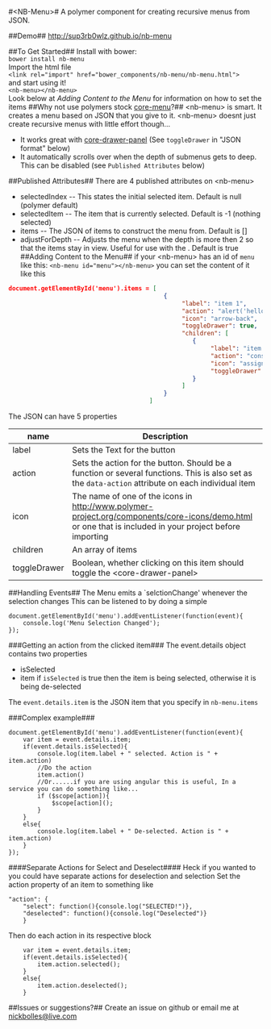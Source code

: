 #&lt;NB-Menu&gt;#
A polymer component for creating recursive menus from JSON.

##Demo##
http://sup3rb0wlz.github.io/nb-menu

##To Get Started##
Install with bower:
<br />
`bower install nb-menu`
<br />
Import the html file
<br />
`<link rel="import" href="bower_components/nb-menu/nb-menu.html">`
<br />
and start using it!
<br />
`<nb-menu></nb-menu>`
<br />
Look below at *Adding Content to the Menu* for information on how to set the items
##Why not use polymers stock [core-menu](https://www.polymer-project.org/docs/elements/core-elements.html#core-menu)?##
&lt;nb-menu&gt; is smart.
It creates a menu based on JSON that you give to it.
&lt;nb-menu&gt; doesnt just create recursive menus with little effort though...
- It works great with [core-drawer-panel](https://www.polymer-project.org/docs/elements/core-elements.html#core-drawer-panel) (See `toggleDrawer` in "JSON format" below)
- It automatically scrolls over when the depth of submenus gets to deep. This can be disabled (see `Published Attributes` below)

##Published Attributes##
There are 4 published attributes on &lt;nb-menu&gt;
- selectedIndex -- This states the initial selected item. Default is null (polymer default)
- selectedItem -- The item that is currently selected. Default is -1 (nothing selected)
- items -- The JSON of items to construct the menu from. Default is []
- adjustForDepth -- Adjusts the menu when the depth is more then 2 so that the items stay in view. Useful for use with the <core-drawer-panel>. Default is true
##Adding Content to the Menu##
if your &lt;nb-menu&gt; has an id of `menu` like this:
`<nb-menu id="menu"></nb-menu>`
you can set the content of it like this
```JSON
document.getElementById('menu').items = [
                                           {
                                                "label": "item 1",
                                                "action": "alert('hello from item 1')",
                                                "icon": "arrow-back",
												"toggleDrawer": true,
                                                "children": [
                                                   {
                                                        "label": "item 1-1",
                                                        "action": "console.log('you clicked item 1-1')",
                                                        "icon": "assignment-ind",
														"toggleDrawer": true
                                                   }
                                                ]
                                           }
                                       ]
```
The JSON can have 5 properties

| name | Description |
| -------- | --------- |
| label | Sets the Text for the button |
| action | Sets the action for the button. Should be a function or several functions. This is also set as the `data-action` attribute on each individual item |
| icon | The name of one of the icons in http://www.polymer-project.org/components/core-icons/demo.html or one that is included in your project before importing <nb-menu> |
| children | An array of items |
| toggleDrawer | Boolean, whether clicking on this item should toggle the &lt;core-drawer-panel&gt; |

##Handling Events##
The Menu emits a `selctionChange' whenever the selection changes
This can be listened to by doing a simple
```
document.getElementById('menu').addEventListener(function(event){
	console.log('Menu Selection Changed');
});
```
###Getting an action from the clicked item###
The event.details object contains two properties
* isSelected
* item
if `isSelected` is true then the item is being selected, otherwise it is being de-selected

The `event.details.item` is the JSON item that you specify in `nb-menu.items`

###Complex example###
```
document.getElementById('menu').addEventListener(function(event){
	var item = event.details.item;
	if(event.details.isSelected){
		console.log(item.label + " selected. Action is " + item.action)
		//Do the action
		item.action()
		//Or......if you are using angular this is useful, In a service you can do something like...
		if ($scope[action]){
			$scope[action]();
		}
	}
	else{
		console.log(item.label + " De-selected. Action is " + item.action)
	}
});
```
####Separate Actions for Select and Deselect#### 
Heck if you wanted to you could have separate actions for deselection and selection
Set the action property of an item to something like
```
"action": {
	"select": function(){console.log("SELECTED!")},
	"deselected": function(){console.log("Deselected")}
	}
```
Then do each action in its respective block
```
	var item = event.details.item;
	if(event.details.isSelected){
		item.action.selected();
	}
	else{
		item.action.deselected();
	}
```
##Issues or suggestions?##
Create an issue on github or email me at nickbolles@live.com